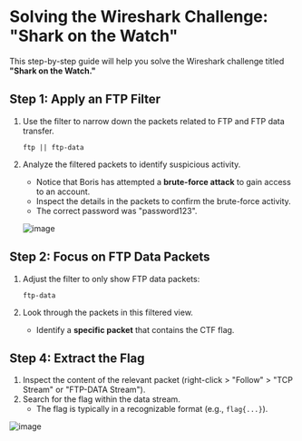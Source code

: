 # Solving the Wireshark Challenge: "Shark on the Watch"

This step-by-step guide will help you solve the Wireshark challenge titled **"Shark on the Watch."**

## Step 1: Apply an FTP Filter
1. Use the filter to narrow down the packets related to FTP and FTP data transfer.
   ```
   ftp || ftp-data
   ```
2. Analyze the filtered packets to identify suspicious activity.

   - Notice that Boris has attempted a **brute-force attack** to gain access to an account.
   - Inspect the details in the packets to confirm the brute-force activity.
   - The correct password was "password123".

   ![image](https://github.com/user-attachments/assets/9d3808a3-e55d-4b06-86a8-ebf07d5cebc0)


## Step 2: Focus on FTP Data Packets
1. Adjust the filter to only show FTP data packets:
   ```
   ftp-data
   ```
2. Look through the packets in this filtered view.

   - Identify a **specific packet** that contains the CTF flag.
  

## Step 4: Extract the Flag
1. Inspect the content of the relevant packet (right-click > "Follow" > "TCP Stream" or "FTP-DATA Stream").
2. Search for the flag within the data stream.
   - The flag is typically in a recognizable format (e.g., `flag{...}`).

![image](https://github.com/user-attachments/assets/b2965869-f8cd-453b-903a-dd22d78e42a3)
